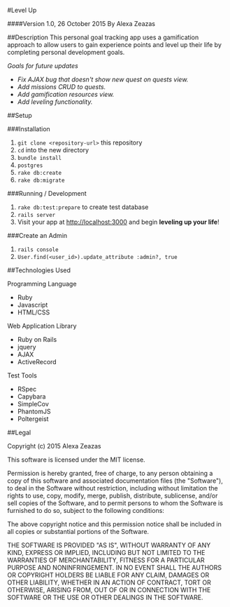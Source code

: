 #Level Up

####Version 1.0, 26 October 2015
By Alexa Zeazas

##Description
This personal goal tracking app uses a gamification approach to allow users to gain experience points and level up their life by completing personal development goals.

_Goals for future updates_
* _Fix AJAX bug that doesn't show new quest on quests view._
* _Add missions CRUD to quests._
* _Add gamification resources view._
* _Add leveling functionality._

##Setup

###Installation
1. `git clone <repository-url>` this repository
2. `cd` into the new directory
3. `bundle install`
4. `postgres`
5. `rake db:create`
6. `rake db:migrate`

###Running / Development
1. `rake db:test:prepare` to create test database
2. `rails server`
3. Visit your app at [http://localhost:3000](http://localhost:3000) and begin **leveling up your life**!

###Create an Admin
1. `rails console`
2. `User.find(<user_id>).update_attribute :admin?, true`

##Technologies Used

Programming Language
* Ruby
* Javascript
* HTML/CSS

Web Application Library
* Ruby on Rails
* jquery
* AJAX
* ActiveRecord

Test Tools
* RSpec
* Capybara
* SimpleCov
* PhantomJS
* Poltergeist

##Legal

Copyright (c) 2015 Alexa Zeazas

This software is licensed under the MIT license.

Permission is hereby granted, free of charge, to any person obtaining a copy of this software and associated documentation files (the "Software"), to deal in the Software without restriction, including without limitation the rights to use, copy, modify, merge, publish, distribute, sublicense, and/or sell copies of the Software, and to permit persons to whom the Software is furnished to do so, subject to the following conditions:

The above copyright notice and this permission notice shall be included in all copies or substantial portions of the Software.

THE SOFTWARE IS PROVIDED "AS IS", WITHOUT WARRANTY OF ANY KIND, EXPRESS OR IMPLIED, INCLUDING BUT NOT LIMITED TO THE WARRANTIES OF MERCHANTABILITY, FITNESS FOR A PARTICULAR PURPOSE AND NONINFRINGEMENT. IN NO EVENT SHALL THE AUTHORS OR COPYRIGHT HOLDERS BE LIABLE FOR ANY CLAIM, DAMAGES OR OTHER LIABILITY, WHETHER IN AN ACTION OF CONTRACT, TORT OR OTHERWISE, ARISING FROM, OUT OF OR IN CONNECTION WITH THE SOFTWARE OR THE USE OR OTHER DEALINGS IN THE SOFTWARE.
